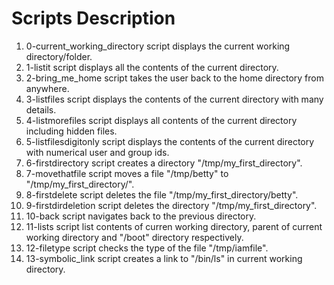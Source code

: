 # Scripts Description
1. 0-current_working_directory script displays the current working directory/folder.
2. 1-listit script displays all the contents of the current directory.
3. 2-bring_me_home script takes the user back to the home directory from anywhere.
4. 3-listfiles script displays the contents of the current directory with many details.
5. 4-listmorefiles script displays all contents of the current directory including hidden files.
6. 5-listfilesdigitonly script displays the contents of the current directory with numerical user and group ids.
7. 6-firstdirectory script creates a directory "/tmp/my_first_directory".
8. 7-movethatfile script moves a file "/tmp/betty" to "/tmp/my_first_directory/".
9. 8-firstdelete script deletes the file "/tmp/my_first_directory/betty".
10. 9-firstdirdeletion script deletes the directory "/tmp/my_first_directory".
11. 10-back script navigates back to the previous directory.
12. 11-lists script list contents of curren working directory, parent of current working directory and "/boot" directory respectively.
13. 12-filetype script checks the type of the file "/tmp/iamfile".
14. 13-symbolic_link script creates a link to "/bin/ls" in current working directory.
